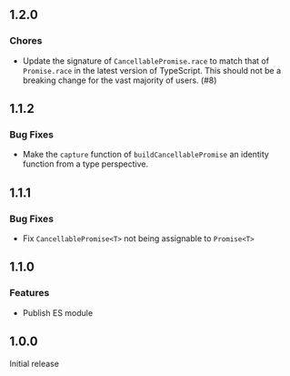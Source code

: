 ## 1.2.0

### Chores

- Update the signature of `CancellablePromise.race` to match that of `Promise.race` in the latest version of TypeScript. This should not be a breaking change for the vast majority of users. (#8)

## 1.1.2

### Bug Fixes

- Make the `capture` function of `buildCancellablePromise` an identity function
  from a type perspective.

## 1.1.1

### Bug Fixes

- Fix `CancellablePromise<T>` not being assignable to `Promise<T>`

## 1.1.0

### Features

- Publish ES module

## 1.0.0

Initial release
